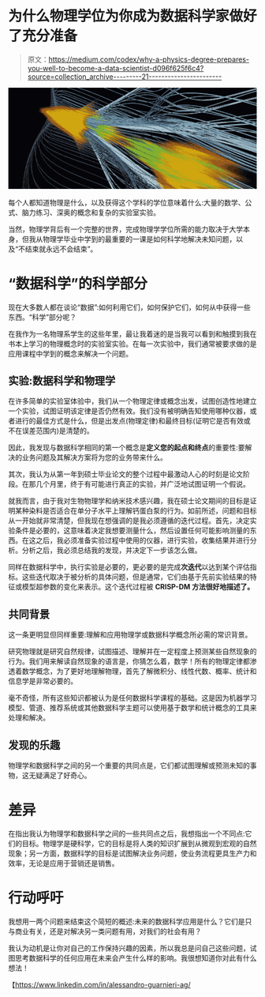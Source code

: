 # 为什么物理学位为你成为数据科学家做好了充分准备

> 原文：<https://medium.com/codex/why-a-physics-degree-prepares-you-well-to-become-a-data-scientist-d096f625f6c4?source=collection_archive---------21----------------------->

![](img/dd67e2ddb0f69c29b9895e263c751f34.png)

每个人都知道物理是什么，以及获得这个学科的学位意味着什么:大量的数学、公式、脑力练习、深奥的概念和复杂的实验室实验。

当然，物理学背后有一个完整的世界，完成物理学学位所需的能力取决于大学本身，但我从物理学毕业中学到的最重要的一课是如何科学地解决未知问题，以及“不结束就永远不会结束”。

# “数据科学”的科学部分

现在大多数人都在谈论“数据”:如何利用它们，如何保护它们，如何从中获得一些东西。“科学”部分呢？

在我作为一名物理系学生的这些年里，最让我着迷的是当我可以看到和触摸到我在书本上学习的物理概念时的实验室实验。在每一次实验中，我们通常被要求做的是应用课程中学到的概念来解决一个问题。

## 实验:数据科学和物理学

在许多简单的实验室体验中，我们从一个物理定律或概念出发，试图创造性地建立一个实验，试图证明该定律是否仍然有效。我们没有被明确告知使用哪种仪器，或者进行的最佳方式是什么，但是出发点(物理定律)和最终目标(证明它是否有效或不在误差范围内)是清楚的。

因此，我发现与数据科学相同的第一个概念是**定义您的起点和终点**的重要性:要解决的业务问题及其解决方案将为您的业务带来什么。

其次，我认为从第一年到硕士毕业论文的整个过程中最激动人心的时刻是论文阶段。在那几个月里，终于有可能进行真正的实验，并广泛地试图证明一个假说。

就我而言，由于我对生物物理学和纳米技术感兴趣，我在硕士论文期间的目标是证明某种染料是否适合在单分子水平上理解钙蛋白泵的行为。如前所述，问题和目标从一开始就非常清楚，但我现在想强调的是我必须遵循的迭代过程。首先，决定实验条件是必要的，这意味着决定我想要测量什么，然后设置任何可能影响测量的东西。在这之后，我必须准备实验过程中使用的仪器，进行实验，收集结果并进行分析。分析之后，我必须总结我的发现，并决定下一步该怎么做。

同样在数据科学中，执行实验是必要的，更必要的是完成**次迭代**以达到某个评估指标。这些迭代取决于被分析的具体问题，但是通常，它们由基于先前实验结果的特征或模型超参数的变化来表示。这个迭代过程被 **CRISP-DM 方法很好地描述了。**

## 共同背景

这一条更明显但同样重要:理解和应用物理学或数据科学概念所必需的常识背景。

研究物理就是研究自然规律，试图描述、理解并在一定程度上预测某些自然现象的行为。我们用来解读自然现象的语言是，你猜怎么着，数学！所有的物理定律都渗透着数学概念，为了更好地理解物理，首先了解微积分、线性代数、概率、统计和信息学是非常必要的。

毫不奇怪，所有这些知识都被认为是任何数据科学课程的基础。这是因为机器学习模型、管道、推荐系统或其他数据科学主题可以使用基于数学和统计概念的工具来处理和解决。

## 发现的乐趣

物理学和数据科学之间的另一个重要的共同点是，它们都试图理解或预测未知的事物，这无疑满足了好奇心。

# 差异

在指出我认为物理学和数据科学之间的一些共同点之后，我想指出一个不同点:它们的目标。物理学是硬科学，它的目标是将人类的知识扩展到从微观到宏观的自然现象；另一方面，数据科学的目标是试图解决业务问题，使业务流程更具生产力和效率，无论是应用于营销还是销售。

# 行动呼吁

我想用一两个问题来结束这个简短的概述:未来的数据科学应用是什么？它们是只与商业有关，还是对解决另一类问题有用，对我们的社会有用？

我认为动机是让你对自己的工作保持兴趣的因素，所以我总是问自己这些问题，试图思考数据科学的任何应用在未来会产生什么样的影响。我很想知道你对此有什么想法！

【https://www.linkedin.com/in/alessandro-guarnieri-ag/ 